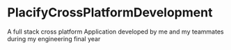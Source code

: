 # PlacifyCrossPlatformDevelopment
A full stack cross platform Application developed by me and my teammates during my engineering final year 
